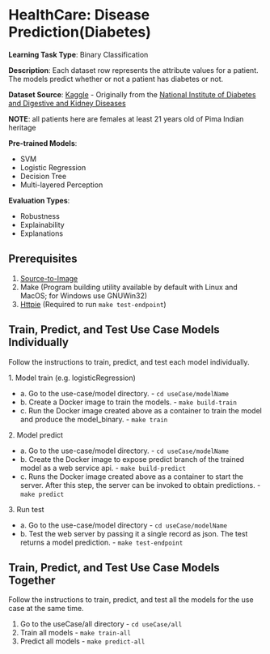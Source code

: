 
# HealthCare: Disease Prediction(Diabetes)

**Learning Task Type**: Binary Classification

**Description**: Each dataset row represents the attribute values for a patient. The models predict whether or not a patient has diabetes or not.

**Dataset Source**: [Kaggle](https://www.kaggle.com/uciml/pima-indians-diabetes-database) - Originally from the [National Institute of Diabetes and Digestive and Kidney Diseases](https://www.niddk.nih.gov/)

  **NOTE**: all patients here are females at least 21 years old of Pima Indian heritage

**Pre-trained Models**:

  - SVM
  - Logistic Regression
  - Decision Tree
  - Multi-layered Perception

**Evaluation Types**:

  - Robustness
  - Explainability
  - Explanations

## Prerequisites  

1. [Source-to-Image](https://github.com/openshift/source-to-image)
2. Make (Program building utility available by default with Linux and MacOS; for Windows use GNUWin32)
3. [Httpie](https://httpie.org/) (Required to run `make test-endpoint`)

## Train, Predict, and Test Use Case Models Individually

Follow the instructions to train, predict, and test each model individually.

1\. Model train (e.g. logisticRegression)

 - a. Go to the use-case/model directory.  - `cd useCase/modelName`
 - b. Create a Docker image to train the models. -  `make build-train`
 - c. Run the Docker image created above as a container to train the model and produce the model_binary. - `make train`

2\. Model predict

 - a. Go to the use-case/model directory. - `cd useCase/modelName`
 - b. Create the Docker image to expose predict branch of the trained model as a web service api. -  `make build-predict`
 - c. Runs the Docker image created above as a container to start the server. After this step, the server can be invoked to obtain predictions. -  `make predict`

3\. Run test

 - a. Go to the use-case/model directory - `cd useCase/modelName`
 - b. Test the web server by passing it a single record as json. The test returns a model prediction. - `make test-endpoint`

## Train, Predict, and Test Use Case Models Together

Follow the instructions to train, predict, and test all the models for the use case at the same time.

1.	Go to the useCase/all directory - `cd useCase/all`
2.	Train all models -  `make train-all`
3.	Predict all models -  `make predict-all`
